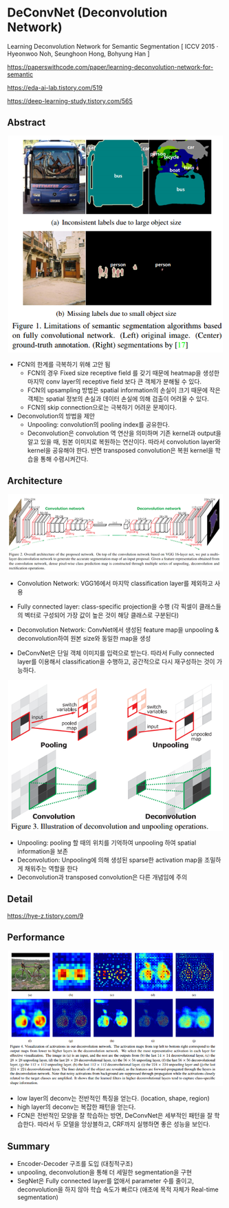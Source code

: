 # DeConvNet (Deconvolution Network)
Learning Deconvolution Network for Semantic Segmentation [ ICCV 2015  ·  Hyeonwoo Noh, Seunghoon Hong, Bohyung Han ]

https://paperswithcode.com/paper/learning-deconvolution-network-for-semantic

https://eda-ai-lab.tistory.com/519

https://deep-learning-study.tistory.com/565

## Abstract

<div style="text-align: center;">
    <img src="./DeConvNet1.png" alt="nn" width="500">
</div>

- FCN의 한계를 극복하기 위해 고안 됨
    - FCN의 경우 Fixed size receptive field 를 갖기 때문에 heatmap을 생성한 마지막 conv layer의 receptive field 보다 큰 객체가 분해될 수 있다.
    - FCN의 upsampling 방법은 spatial information의 손실이 크기 때문에 작은 객체는 spatial 정보의 손실과 데이터 손실에 의해 검출이 어려울 수 있다.
    - FCN의 skip connection으로는 극복하기 어려운 문제이다.
- Deconvolution의 방법을 제안
    - Unpooling: convolution의 pooling index를 공유한다.
    - Deconvolution은 convolution 역 연산을 의미하며 기존 kernel과 output을 알고 있을 때, 원본 이미지로 복원하는 연산이다. 따라서 convolution layer와 kernel을 공유해야 한다. 반면 transposed convolution은 복원 kernel을 학습을 통해 수렴시켜간다.

## Architecture

<div style="text-align: center;">
    <img src="./DeConvNet2.png" alt="nn" width="500">
</div>

- Convolution Network: VGG16에서 마지막 classification layer를 제외하고 사용
- Fully connected layer: class-specific projection을 수행 (각 픽셀이 클래스들의 벡터로 구성되어 가장 값이 높은 것이 해당 클래스로 구분된다)
- Deconvolution Network: ConvNet에서 생성된 feature map을 unpooling & deconvolution하여 원본 size와 동일한 map을 생성

- DeConvNet은 단일 객체 이미지를 입력으로 받는다. 따라서 Fully connected layer를 이용해서 classification을 수행하고, 공간적으로 다시 재구성하는 것이 가능하다.

<div style="text-align: center;">
    <img src="./DeConvNet3.png" alt="nn" width="500">
</div>


- Unpooling: pooling 할 때의 위치를 기억하여 unpooling 하여 spatial information을 보존
- Deconvolution: Unpooling에 의해 생성된 sparse한 activation map을 조밀하게 채워주는 역할을 한다
- Deconvolution과 transposed convolution은 다른 개념임에 주의

## Detail

https://hye-z.tistory.com/9

## Performance

<div style="text-align: center;">
    <img src="./DeConvNet4.png" alt="nn" width="500">
</div>

- low layer의 deconv는 전반적인 특징을 얻는다. (location, shape, region)
- high layer의 deconv는 복잡한 패턴을 얻는다.
- FCN은 전반적인 모양을 잘 학습하는 방면, DeConvNet은 세부적인 패턴을 잘 학습한다. 따라서 두 모델을 앙상블하고, CRF까지 실행하면 좋은 성능을 보인다.


## Summary

- Encoder-Decoder 구조를 도입 (대칭적구조)
- unpooling, deconvolution을 통해 더 세밀한 segmentation을 구현
- SegNet은 Fully connected layer를 없애서 parameter 수를 줄이고, deconvolution을 하지 않아 학습 속도가 빠르다 (애초에 목적 자체가 Real-time segmentation)